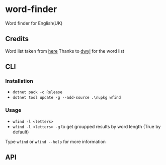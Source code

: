 # word-finder

Word finder for English(UK)

## Credits

Word list taken from [here](https://github.com/dwyl/english-words)
Thanks to [dwyl](https://github.com/dwyl) for the word list

## CLI

### Installation

- `dotnet pack -c Release`
- `dotnet tool update -g --add-source .\nupkg wfind`

### Usage

- `wfind -l <letters>`
- `wfind -l <letters> -g` to get groupped results by word length (True by default)

Type `wfind` or `wfind --help` for more information

## API
